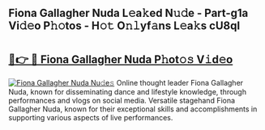 ## Fiona Gallagher Nuda L𝚎a𝚔ed N𝚞𝚍e - Part-g1a Vi𝚍𝚎o P𝚑𝚘tos - H𝚘𝚝 O𝚗𝚕yf𝚊ns L𝚎a𝚔s cU8qI

# <h2><a href="http://kf3ag5o.oniu.top/?m=Fiona+Gallagher+Nuda">🔗👉 🔴 Fiona Gallagher Nuda P𝚑ot𝚘𝚜 V𝚒d𝚎o</a></h2>

[![Fiona Gallagher Nuda Nu𝚍e𝚜](https://i.imgur.com/0qMVB7G.gif)](http://kf3ag5o.oniu.top/?m=Fiona+Gallagher+Nuda)
Online thought leader Fiona Gallagher Nuda, known for disseminating dance and lifestyle knowledge, through performances and vlogs on social media. Versatile stagehand Fiona Gallagher Nuda, known for their exceptional skills and accomplishments in supporting various aspects of live performances.  
